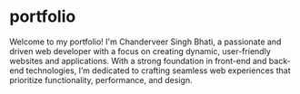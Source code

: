 # portfolio
Welcome to my portfolio! I'm Chanderveer Singh Bhati, a passionate and driven web developer with a focus on creating dynamic, user-friendly websites and applications. With a strong foundation in front-end and back-end technologies, I’m dedicated to crafting seamless web experiences that prioritize functionality, performance, and design.
